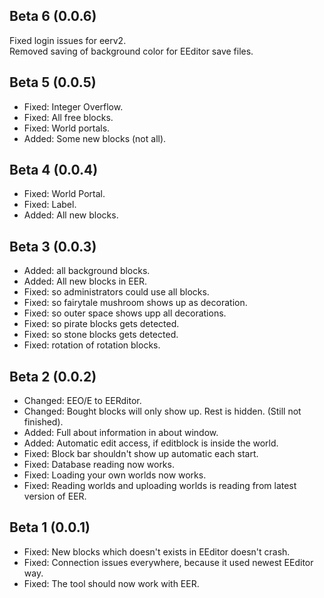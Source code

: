 ## Beta 6 (0.0.6)
Fixed login issues for eerv2.  
Removed saving of background color for EEditor save files.  

## Beta 5 (0.0.5)  
* Fixed: Integer Overflow.  
* Fixed: All free blocks.  
* Fixed: World portals.  
* Added: Some new blocks (not all).

## Beta 4 (0.0.4)
* Fixed: World Portal.  
* Fixed: Label.  
* Added: All new blocks.


## Beta 3 (0.0.3)  
* Added: all background blocks.  
* Added: All new blocks in EER.  
* Fixed: so administrators could use all blocks.  
* Fixed: so fairytale mushroom shows up as decoration.  
* Fixed: so outer space shows upp all decorations.  
* Fixed: so pirate blocks gets detected.  
* Fixed: so stone blocks gets detected.  
* Fixed: rotation of rotation blocks.   
    
## Beta 2 (0.0.2)  
* Changed: EEO/E to EERditor.  
* Changed: Bought blocks will only show up. Rest is hidden. (Still not finished).  
* Added: Full about information in about window. 
* Added: Automatic edit access, if editblock is inside the world.  
* Fixed: Block bar shouldn't show up automatic each start.   
* Fixed: Database reading now works.  
* Fixed: Loading your own worlds now works.  
* Fixed: Reading worlds and uploading worlds is reading from latest version of EER.  

## Beta 1 (0.0.1)
* Fixed: New blocks which doesn't exists in EEditor doesn't crash.  
* Fixed: Connection issues everywhere, because it used newest EEditor way.  
* Fixed: The tool should now work with EER.  
